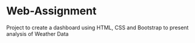 # Web-Assignment
Project to create a dashboard using HTML, CSS and Bootstrap to present analysis of Weather Data
